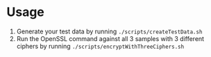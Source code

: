 # Usage

1. Generate your test data by running `./scripts/createTestData.sh`
2. Run the OpenSSL command against all 3 samples with 3 different ciphers by running `./scripts/encryptWithThreeCiphers.sh`
